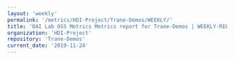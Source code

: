 ```yaml
---
layout: 'weekly'
permalink: '/metrics/HDI-Project/Trane-Demos/WEEKLY/'
title: 'DAI Lab OSS Metrics Metrics report for Trane-Demos | WEEKLY-REPORT-2019-11-24'
organization: 'HDI-Project'
repository: 'Trane-Demos'
current_date: '2019-11-24'
---
```

